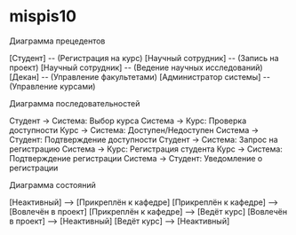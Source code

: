 # mispis10
Диаграмма прецедентов

[Студент] -- (Регистрация на курс)
[Научный сотрудник] -- (Запись на проект)
[Научный сотрудник] -- (Ведение научных исследований)
[Декан] -- (Управление факультетами)
[Администратор системы] -- (Управление курсами)

Диаграмма последовательностей

Студент -> Система: Выбор курса
Система -> Курс: Проверка доступности
Курс -> Система: Доступен/Недоступен
Система -> Студент: Подтверждение доступности
Студент -> Система: Запрос на регистрацию
Система -> Курс: Регистрация студента
Курс -> Система: Подтверждение регистрации
Система -> Студент: Уведомление о регистрации

Диаграмма состояний

[Неактивный] --> [Прикреплён к кафедре]
[Прикреплён к кафедре] --> [Вовлечён в проект]
[Прикреплён к кафедре] --> [Ведёт курс]
[Вовлечён в проект] --> [Неактивный]
[Ведёт курс] --> [Неактивный]
